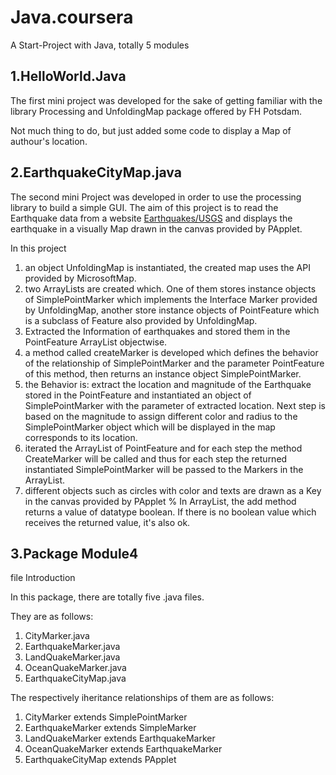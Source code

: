 # Java.coursera

A Start-Project with Java, totally 5 modules

1.HelloWorld.Java
--------------------------------
The first mini project was developed for the sake of getting familiar with the library Processing and UnfoldingMap package offered by FH Potsdam.

Not much thing to do, but just added some code to display a Map of authour's location.

2.EarthquakeCityMap.java
--------------------------------
The second mini Project was developed in order to use the processing library to build a simple GUI. The aim of this project is to read the Earthquake data from a website [Earthquakes/USGS](https://earthquake.usgs.gov/earthquakes/feed/v1.0/summary/2.5_week.atom) and displays the earthquake in a visually Map drawn in the canvas provided by PApplet.

In this project

1. an object UnfoldingMap is instantiated, the created map uses the API provided by MicrosoftMap.
2. two ArrayLists are created which. One of them stores instance objects of SimplePointMarker which implements the Interface Marker provided by UnfoldingMap, another store instance objects of PointFeature which is a subclass of Feature also provided by UnfoldingMap.
3. Extracted the Information of earthquakes and stored them in the PointFeature ArrayList objectwise.
4. a method called createMarker is developed which defines the behavior of the relationship of SimplePointMarker and the parameter PointFeature of this method, then returns an instance object SimplePointMarker.
5. the Behavior is: extract the location and magnitude of the Earthquake stored in the PointFeature and instantiated an object of SimplePointMarker with the parameter of extracted location. Next step is based on the magnitude to assign different color and radius to the SimplePointMarker object which will be displayed in the map corresponds to its location.
6. iterated the ArrayList of PointFeature and for each step the method CreateMarker will be called and thus for each step the returned instantiated SimplePointMarker will be passed to the Markers in the ArrayList.
7. different objects such as circles with color and texts are drawn as a Key in the canvas provided by PApplet
% In ArrayList, the add method returns a value of datatype boolean. If there is no boolean value which receives the returned value, it's also ok.

3.Package Module4
--------------------------------

file Introduction

In this package, there are totally five .java files.

They are as follows: 
1. CityMarker.java
2. EarthquakeMarker.java
3. LandQuakeMarker.java
4. OceanQuakeMarker.java
5. EarthquakeCityMap.java

The respectively iheritance relationships of them are as follows:
1. CityMarker extends SimplePointMarker
2. EarthquakeMarker extends SimpleMarker
3. LandQuakeMarker extends EarthquakeMarker
4. OceanQuakeMarker extends EarthquakeMarker
5. EarthquakeCityMap extends PApplet

